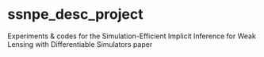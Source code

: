 # ssnpe_desc_project

Experiments & codes for the  Simulation-Efficient Implicit Inference for Weak Lensing with Differentiable Simulators paper
